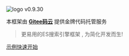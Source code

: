 <!-- _coverpage.md -->
![logo](https://iknow.hs.net/dc1dbd9c-3c6d-463f-98c4-16d186c9ada3.png)
v0.9.30

本框架由 [**Gitee码云**](https://gitee.com/easy-es/easy-es) 提供金牌代码托管服务

> 更易用的ES搜索引擎框架 , 为简化开发而生!

[示例](demo.md)[快速开始](quick-start.md)

